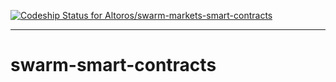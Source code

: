 [![Codeship Status for Altoros/swarm-markets-smart-contracts](https://app.codeship.com/projects/b7f76525-0e01-478a-8678-1347a2910490/status?branch=master)](https://app.codeship.com/projects/423696)

---


# swarm-smart-contracts
